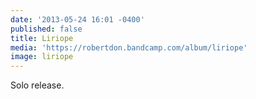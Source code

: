 ```yaml
---
date: '2013-05-24 16:01 -0400'
published: false
title: Liriope
media: 'https://robertdon.bandcamp.com/album/liriope'
image: liriope
---
```

Solo release.